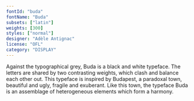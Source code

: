 ```yaml
---
fontId: "buda"
fontName: "Buda"
subsets: ["latin"]
weights: [300]
styles: ["normal"]
designer: "Adèle Antignac"
license: "OFL"
category: "DISPLAY"
---
```


<p>Against the typographical grey, Buda is a black and white typeface. The letters are shared by two contrasting weights, which clash and balance each other out. This typeface is inspired by Budapest, a paradoxal town, beautiful and ugly, fragile and exuberant. Like this town, the typeface Buda is an assemblage of heterogeneous elements which form a harmony.</p>